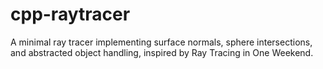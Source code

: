 # cpp-raytracer
A minimal ray tracer implementing surface normals, sphere intersections, and abstracted object handling, inspired by Ray Tracing in One Weekend.
